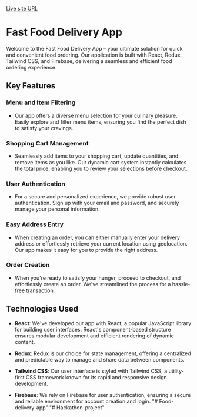 
[Live site URL](https://gomealres.netlify.app/)


# Fast Food Delivery App

Welcome to the Fast Food Delivery App – your ultimate solution for quick and convenient food ordering. Our application is built with React, Redux, Tailwind CSS, and Firebase, delivering a seamless and efficient food ordering experience.

## Key Features

### Menu and Item Filtering
- Our app offers a diverse menu selection for your culinary pleasure. Easily explore and filter menu items, ensuring you find the perfect dish to satisfy your cravings.

### Shopping Cart Management
- Seamlessly add items to your shopping cart, update quantities, and remove items as you like. Our dynamic cart system instantly calculates the total price, enabling you to review your selections before checkout.

### User Authentication
- For a secure and personalized experience, we provide robust user authentication. Sign up with your email and password, and securely manage your personal information.

### Easy Address Entry
- When creating an order, you can either manually enter your delivery address or effortlessly retrieve your current location using geolocation. Our app makes it easy for you to provide the right address.

### Order Creation
- When you're ready to satisfy your hunger, proceed to checkout, and effortlessly create an order. We've streamlined the process for a hassle-free transaction.

## Technologies Used

- **React**: We've developed our app with React, a popular JavaScript library for building user interfaces. React's component-based structure ensures modular development and efficient rendering of dynamic content.

- **Redux**: Redux is our choice for state management, offering a centralized and predictable way to manage and share data between components.

- **Tailwind CSS**: Our user interface is styled with Tailwind CSS, a utility-first CSS framework known for its rapid and responsive design development.

- **Firebase**: We rely on Firebase for user authentication, ensuring a secure and reliable environment for account creation and login.
"# Food-delivery-app" 
"# Hackathon-project" 
